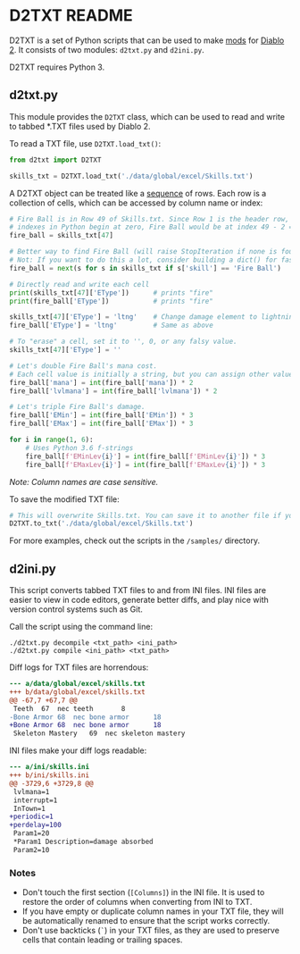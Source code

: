 # D2TXT README

D2TXT is a set of Python scripts that can be used to make [mods][mod] for
[Diablo 2]. It consists of two modules: `d2txt.py` and `d2ini.py`.

D2TXT requires Python 3.

## d2txt.py

This module provides the `D2TXT` class, which can be used to read and write to
tabbed *.TXT files used by Diablo 2.

To read a TXT file, use `D2TXT.load_txt()`:

```python
from d2txt import D2TXT

skills_txt = D2TXT.load_txt('./data/global/excel/Skills.txt')
```

A D2TXT object can be treated like a [sequence] of rows. Each row is a
collection of cells, which can be accessed by column name or index:

```python
# Fire Ball is in Row 49 of Skills.txt. Since Row 1 is the header row, and list
# indexes in Python begin at zero, Fire Ball would be at index 49 - 2 = 47.
fire_ball = skills_txt[47]

# Better way to find Fire Ball (will raise StopIteration if none is found)
# Not: If you want to do this a lot, consider building a dict() for fast lookups
fire_ball = next(s for s in skills_txt if s['skill'] == 'Fire Ball')

# Directly read and write each cell
print(skills_txt[47]['EType'])      # prints "fire"
print(fire_ball['EType'])           # prints "fire"

skills_txt[47]['EType'] = 'ltng'    # Change damage element to lightning
fire_ball['EType'] = 'ltng'         # Same as above

# To "erase" a cell, set it to '', 0, or any falsy value.
skills_txt[47]['EType'] = ''

# Let's double Fire Ball's mana cost.
# Each cell value is initially a string, but you can assign other values.
fire_ball['mana'] = int(fire_ball['mana']) * 2
fire_ball['lvlmana'] = int(fire_ball['lvlmana']) * 2

# Let's triple Fire Ball's damage.
fire_ball['EMin'] = int(fire_ball['EMin']) * 3
fire_ball['EMax'] = int(fire_ball['EMax']) * 3

for i in range(1, 6):
    # Uses Python 3.6 f-strings
    fire_ball[f'EMinLev{i}'] = int(fire_ball[f'EMinLev{i}']) * 3
    fire_ball[f'EMaxLev{i}'] = int(fire_ball[f'EMaxLev{i}']) * 3
```

*Note: Column names are case sensitive.*

To save the modified TXT file:

```python
# This will overwrite Skills.txt. You can save it to another file if you wish.
D2TXT.to_txt('./data/global/excel/Skills.txt')
```

For more examples, check out the scripts in the `/samples/` directory.

## d2ini.py

This script converts tabbed TXT files to and from INI files. INI files are
easier to view in code editors, generate better diffs, and play nice with
version control systems such as Git.

Call the script using the command line:

```
./d2txt.py decompile <txt_path> <ini_path>
./d2txt.py compile <ini_path> <txt_path>
```

Diff logs for TXT files are horrendous:

```diff
--- a/data/global/excel/skills.txt
+++ b/data/global/excel/skills.txt
@@ -67,7 +67,7 @@
 Teeth	67	nec	teeth		8												teeth																																																												necromancer_bone_cast														19	17					teeth	teeth	bonecast										1	1		none												SC	SC	xx																	1						necromancer_bone_cast			1	20													1						1	7	6	1	1										"min(ln12,24)"	# missiles	par3	activation frame					2	number of missiles	1	additional missiles/level	0	Acivation frame of teeth									15	damage synergy	1								7															mag	4	2	2	3	4	5	8	2	3	4	5	6	(skill('Bone Wall'.blvl)+skill('Bone Prison'.blvl)+skill('Bone Spear'.blvl)+skill('Bone Spirit'.blvl))*par8								256	1000
-Bone Armor	68	nec	bone armor		18																	bonearmor				bonearmor	(ln12 + (skill('Bone Wall'.blvl) + skill('Bone Prison'.blvl)) * par8)*256	bonearmormax	(ln12 + (skill('Bone Wall'.blvl) + skill('Bone Prison'.blvl)) * par8)*256									absorbdamage	22																																						necromancer_bonearmor																																1	3		none												SC	SC	xx																	1						necromancer_bonearmor			1	20																			1	8	11	1	1	1																	20	damage absorbed	10	additional absorbed/level											15	absorb synergy	1								8																																				256	1000
+Bone Armor	68	nec	bone armor		18																	bonearmor				bonearmor	(ln12 + (skill('Bone Wall'.blvl) + skill('Bone Prison'.blvl)) * par8)*256	bonearmormax	(ln12 + (skill('Bone Wall'.blvl) + skill('Bone Prison'.blvl)) * par8)*256									absorbdamage	22																																						necromancer_bonearmor																																1	3		none												SC	SC	xx																	1						necromancer_bonearmor			1	20																			1	8	11	1	1	1		1	100														20	damage absorbed	10	additional absorbed/level											15	absorb synergy	1								8																																				256	1000
 Skeleton Mastery	69	nec	skeleton mastery																																											skel_mastery																																																															1	0		none												SC	SC	xx																										1	20					Raise Skeleton														0	8	0	0	1						1												8	additional hit points/level	2	additional damage per level	5	hp% per level for revive	10	dmg% per level for revive									1								8																																				256	1000
```

INI files make your diff logs readable:

```diff
--- a/ini/skills.ini
+++ b/ini/skills.ini
@@ -3729,6 +3729,8 @@
 lvlmana=1
 interrupt=1
 InTown=1
+periodic=1
+perdelay=100
 Param1=20
 *Param1 Description=damage absorbed
 Param2=10
```

### Notes

- Don't touch the first section (`[Columns]`) in the INI file. It is used to
  restore the order of columns when converting from INI to TXT.
- If you have empty or duplicate column names in your TXT file, they will be
  automatically renamed to ensure that the script works correctly.
- Don't use backticks (`` ` ``) in your TXT files, as they are used to preserve
  cells that contain leading or trailing spaces.


[mod]: https://en.wikipedia.org/wiki/Mod_(video_gaming)
[Diablo 2]: http://blizzard.com/diablo2/
[sequence]: https://docs.python.org/3/glossary.html#term-sequence